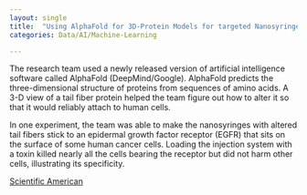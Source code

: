 ```yaml
---
layout: single
title:  "Using AlphaFold for 3D-Protein Models for targeted Nanosyringes"
categories: Data/AI/Machine-Learning

---
```

The research team used a newly released version of artificial intelligence software called AlphaFold (DeepMind/Google). AlphaFold predicts the three-dimensional structure of proteins from sequences of amino acids. A 3-D view of a tail fiber protein helped the team figure out how to alter it so that it would reliably attach to human cells. 

In one experiment, the team was able to make the nanosyringes with altered tail fibers stick to an epidermal growth factor receptor (EGFR) that sits on the surface of some human cancer cells. Loading the injection system with a toxin killed nearly all the cells bearing the receptor but did not harm other cells, illustrating its specificity.  


[Scientific American](https://www.scientificamerican.com/article/bacterial-nanosyringe-could-deliver-gene-therapy-to-human-cells/)